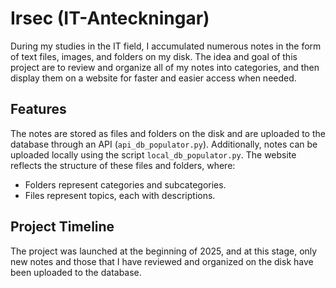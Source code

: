 # Irsec (IT-Anteckningar)

During my studies in the IT field, I accumulated numerous notes in the form of text files, images, and folders on my disk. The idea and goal of this project are to review and organize all of my notes into categories, and then display them on a website for faster and easier access when needed.

## Features
The notes are stored as files and folders on the disk and are uploaded to the database through an API (`api_db_populator.py`). Additionally, notes can be uploaded locally using the script `local_db_populator.py`. The website reflects the structure of these files and folders, where:
- Folders represent categories and subcategories.
- Files represent topics, each with descriptions.

## Project Timeline
The project was launched at the beginning of 2025, and at this stage, only new notes and those that I have reviewed and organized on the disk have been uploaded to the database.
